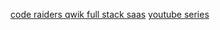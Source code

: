 [code raiders qwik full stack saas](https://coderaiders.com/site/view?pkgId=35)
[youtube series](https://www.youtube.com/watch?v=zLHYDY9dAbs&list=PLkswEDcfBXYcl1gW7L5zyCVF9LpGhlOqu)

